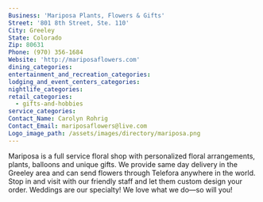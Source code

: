 ```yaml
---
Business: 'Mariposa Plants, Flowers & Gifts'
Street: '801 8th Street, Ste. 110'
City: Greeley
State: Colorado
Zip: 80631
Phone: (970) 356-1684
Website: 'http://mariposaflowers.com'
dining_categories:
entertainment_and_recreation_categories:
lodging_and_event_centers_categories:
nightlife_categories:
retail_categories:
  - gifts-and-hobbies
service_categories:
Contact_Name: Carolyn Rohrig
Contact_Email: mariposaflowers@live.com
Logo_image_path: /assets/images/directory/mariposa.png
---
```



Mariposa is a full service floral shop with personalized floral arrangements, plants, balloons and unique gifts. We provide same day delivery in the Greeley area and can send flowers through Telefora anywhere in the world. Stop in and visit with our friendly staff and let them custom design your order. Weddings are our specialty! We love what we do—so will you!
